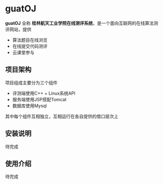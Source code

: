 # guatOJ

**guatOJ** 全称 **桂林航天工业学院在线测评系统**，是一个面向互联网的在线算法测评网站，提供

* 算法题目在线浏览
* 在线提交代码测评
* 云课堂参与

## 项目架构

项目组成主要分为三个组件

* 评测端使用C++ + Linux系统API
* 服务端使用JSP搭配Tomcat
* 数据库使用Mysql

其中每个组件互相独立，互相运行在各自提供的借口层次上

## 安装说明

待完成

## 使用介绍

待完成

